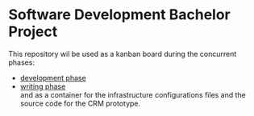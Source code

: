 # Software Development Bachelor Project

This repository wil be used as a kanban board during the concurrent phases:
- [development phase](https://github.com/Hold-Krykke-BA/Bachelor-Project/projects/1) 
- [writing phase](https://github.com/Hold-Krykke-BA/Bachelor-Project/projects/2)  
and as a container for the infrastructure configurations files and the source code for the CRM prototype. 
